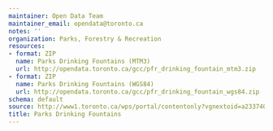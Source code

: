 ```yaml
---
maintainer: Open Data Team
maintainer_email: opendata@toronto.ca
notes: ''
organization: Parks, Forestry & Recreation
resources:
- format: ZIP
  name: Parks Drinking Fountains (MTM3)
  url: http://opendata.toronto.ca/gcc/pfr_drinking_fountain_mtm3.zip
- format: ZIP
  name: Parks Drinking Fountains (WGS84)
  url: http://opendata.toronto.ca/gcc/pfr_drinking_fountain_wgs84.zip
schema: default
source: http://www1.toronto.ca/wps/portal/contentonly?vgnextoid=a233740404c10410VgnVCM10000071d60f89RCRD&vgnextchannel=1a66e03bb8d1e310VgnVCM10000071d60f89RCRD
title: Parks Drinking Fountains
---
```

